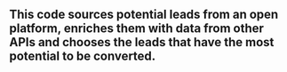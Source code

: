 ## This code sources potential leads from an open platform, enriches them with data from other APIs and chooses the leads that have the most potential to be converted.
